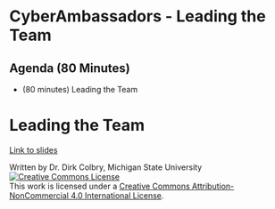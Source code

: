 # CyberAmbassadors - Leading the Team


## Agenda (80 Minutes)

- (80 minutes) Leading the Team


# Leading the Team

[Link to slides](https://docs.google.com/presentation/d/16tLM34bT4n47ttEX-yCcqE_e3j4ui0CENIq1itP1vsk/edit?usp=sharing)


Written by Dr. Dirk Colbry, Michigan State University
<a rel="license" href="http://creativecommons.org/licenses/by-nc/4.0/"><img alt="Creative Commons License" style="border-width:0" src="https://i.creativecommons.org/l/by-nc/4.0/88x31.png" /></a><br />This work is licensed under a <a rel="license" href="http://creativecommons.org/licenses/by-nc/4.0/">Creative Commons Attribution-NonCommercial 4.0 International License</a>.
